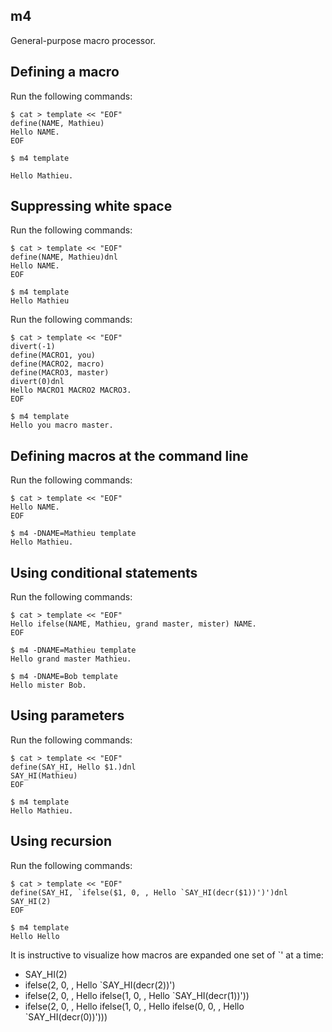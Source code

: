 m4
--
General-purpose macro processor.

Defining a macro
----------------
Run the following commands:

    $ cat > template << "EOF"
    define(NAME, Mathieu)
    Hello NAME.
    EOF

    $ m4 template

    Hello Mathieu.

Suppressing white space
-----------------------
Run the following commands:

    $ cat > template << "EOF"
    define(NAME, Mathieu)dnl
    Hello NAME.
    EOF

    $ m4 template
    Hello Mathieu

Run the following commands:

    $ cat > template << "EOF"
    divert(-1)
    define(MACRO1, you)
    define(MACRO2, macro)
    define(MACRO3, master)
    divert(0)dnl
    Hello MACRO1 MACRO2 MACRO3.
    EOF

    $ m4 template
    Hello you macro master.

Defining macros at the command line
-----------------------------------
Run the following commands:

    $ cat > template << "EOF"
    Hello NAME.
    EOF

    $ m4 -DNAME=Mathieu template
    Hello Mathieu.

Using conditional statements
----------------------------
Run the following commands:

    $ cat > template << "EOF"
    Hello ifelse(NAME, Mathieu, grand master, mister) NAME.
    EOF

    $ m4 -DNAME=Mathieu template
    Hello grand master Mathieu.

    $ m4 -DNAME=Bob template
    Hello mister Bob.

Using parameters
----------------
Run the following commands:

    $ cat > template << "EOF"
    define(SAY_HI, Hello $1.)dnl
    SAY_HI(Mathieu)
    EOF

    $ m4 template
    Hello Mathieu.

Using recursion
---------------
Run the following commands:

    $ cat > template << "EOF"
    define(SAY_HI, `ifelse($1, 0, , Hello `SAY_HI(decr($1))')')dnl
    SAY_HI(2)
    EOF

    $ m4 template
    Hello Hello

It is instructive to visualize how macros are expanded one set of `' at a time:

- SAY_HI(2)
- ifelse(2, 0, , Hello `SAY_HI(decr(2))')
- ifelse(2, 0, , Hello ifelse(1, 0, , Hello `SAY_HI(decr(1))'))
- ifelse(2, 0, , Hello ifelse(1, 0, , Hello ifelse(0, 0, , Hello `SAY_HI(decr(0))')))
